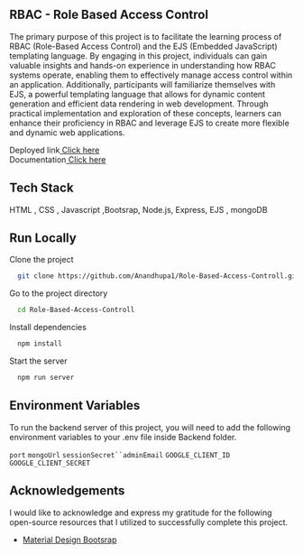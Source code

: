## RBAC - Role Based Access Control




The primary purpose of this project is to facilitate the learning process of RBAC (Role-Based Access Control) and the EJS (Embedded JavaScript) templating language. By engaging in this project, individuals can gain valuable insights and hands-on experience in understanding how RBAC systems operate, enabling them to effectively manage access control within an application. Additionally, participants will familiarize themselves with EJS, a powerful templating language that allows for dynamic content generation and efficient data rendering in web development. Through practical implementation and exploration of these concepts, learners can enhance their proficiency in RBAC and leverage EJS to create more flexible and dynamic web applications.

Deployed link<a href="https://rbac-4f09.onrender.com/">  Click here</a> <br> 
Documentation<a href="https://rbac-4f09.onrender.com/documentation">  Click here</a> <br> 


## Tech Stack

HTML , CSS , Javascript ,Bootsrap, Node.js, Express, EJS , mongoDB





## Run Locally

Clone the project

```bash
  git clone https://github.com/Anandhupa1/Role-Based-Access-Controll.git
```

Go to the project directory

```bash
  cd Role-Based-Access-Controll
```

Install dependencies

```bash
  npm install
```

Start the server

```bash
  npm run server
```


## Environment Variables

To run the backend server of this project, you will need to add the following environment variables to your .env file inside Backend folder.

`port` `mongoUrl` `sessionSecret``adminEmail` `GOOGLE_CLIENT_ID` `GOOGLE_CLIENT_SECRET`




## Acknowledgements
I would like to acknowledge and express my gratitude for the following open-source resources that I utilized to successfully complete this project.
- [Material Design Bootsrap](https://mdbootstrap.com/)





